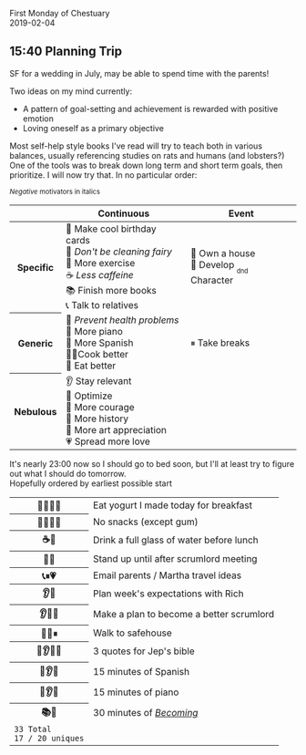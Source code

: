 First Monday of Chestuary  
2019-02-04

## 15:40 Planning Trip
SF for a wedding in July, may be able to spend time with the parents!

Two ideas on my mind currently:
  - A pattern of goal-setting and achievement is rewarded with positive emotion
  - Loving oneself as a primary objective
  
 Most self-help style books I've read will try to teach both in various balances, usually referencing studies on rats and humans (and lobsters?) One of the tools was to break down long term and short term goals, then prioritize.  I will now try that. In no particular order:

<sub>*Negative* motivators in italics</sub>
<table>
<thead>
<tr>
	<th></th>
	<th>Continuous</th>
	<th>Event</th>
</tr>
</thead>
<tbody>
<tr>
	<th>Specific</td>
	<td>
		💌 Make cool birthday cards</br>
		🧚 <i> Don't be cleaning fairy</i><br/>
		🤸 More exercise<br/>
		☕ <i> Less caffeine</i><br/>
    📚 Finish more books<br/>
		📞 Talk to relatives<br/>
	</td>
	<td>
		🏡 Own a house </br>
		🧛 Develop <sub><sub>dnd</sub></sub> Character</br>
	</td>
</tr>
<tr>
	<th>Generic</th>
	<td>
		🙇 <i>Prevent health problems</i></br>
		🎹 More piano</br>
		💬 More Spanish</br>
		👨‍🍳Cook better</br>
		🥦 Eat better</br>
	</td>
  <td>
  	⏸ Take breaks
  </td>
</tr>
<tr>
	<th>Nebulous</th>
	<td>
		👂 Stay relevant</br>
		🔧 Optimize</br>
		🦁 More courage</br>
		🗿 More history</br>
		🎫 More art appreciation</br>
    💗 Spread more love
	</td>
</tr>
</tbody>
</table>

It's nearly 23:00 now so I should go to bed soon, but I'll at least try to figure out what I should do tomorrow.  
Hopefully ordered by earliest possible start
<table>
<thead>
</thead>
<tbody>
<tr>
  <th>🙇👨‍🍳🥦</th>
  <td>Eat yogurt I made today for breakfast</td>
</tr>
<tr>
  <th>👨‍🍳🥦🦁</th>
  <td>No snacks (except gum)</td>
</tr>
<tr>
  <th>☕🙇</th>
  <td>Drink a full glass of water before lunch</td>
</tr>
<tr>
  <th>🤸🙇</th>
  <td>Stand up until after scrumlord meeting</td>
</tr>
<tr>
  <th>📞⏸💗</th>
  <td>Email parents / Martha travel ideas</td>
</tr>
<tr>
  <th>👂🔧</th>
  <td>Plan week's expectations with Rich</td>
</tr>
<tr>
  <th>👂🔧💗</th>
  <td>Make a plan to become a better scrumlord</td>
</tr>
<tr>
  <th>🤸🙇⏸</th>
  <td>Walk to safehouse</td>
</tr>
<tr>
  <th>🧛👂🎫💗</th>
  <td>3 quotes for Jep's bible</td>
</tr>
<tr>
  <th>💬👂🦁</th>
  <td>15 minutes of Spanish</td>
</tr>
<tr>
  <th>🎹👂🦁</th>
  <td>15 minutes of piano</td>
</tr>
<tr>
  <th>📚🗿</th>
  <td>30 minutes of <a href="https://en.wikipedia.org/wiki/Becoming_(book)"><i>Becoming</i></a></td>
</tr>
<tr>
  <td>
    <code>33 Total</code><br/>
    <code>17 / 20 uniques</code>
  </td>
</tr>
</tbody>
</table>
